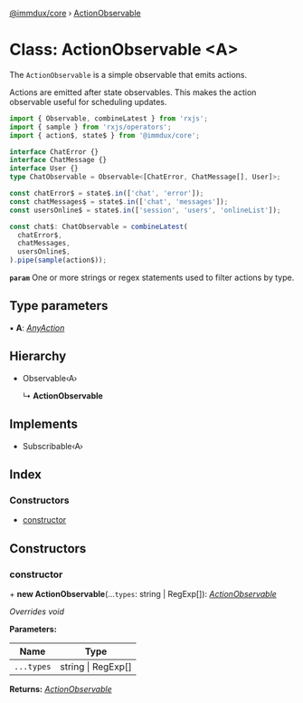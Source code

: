 [@immdux/core](../README.md) › [ActionObservable](actionobservable.md)

# Class: ActionObservable <**A**>

The `ActionObservable` is a simple observable that emits actions.

Actions are emitted after state observables. This makes the
action observable useful for scheduling updates.

```ts
import { Observable, combineLatest } from 'rxjs';
import { sample } from 'rxjs/operators';
import { action$, state$ } from '@immdux/core';

interface ChatError {}
interface ChatMessage {}
interface User {}
type ChatObservable = Observable<[ChatError, ChatMessage[], User]>;

const chatError$ = state$.in(['chat', 'error']);
const chatMessages$ = state$.in(['chat', 'messages']);
const usersOnline$ = state$.in(['session', 'users', 'onlineList']);

const chat$: ChatObservable = combineLatest(
  chatError$,
  chatMessages,
  usersOnline$,
).pipe(sample(action$));
```

**`param`** 
One or more strings or regex statements used to filter actions by type.

## Type parameters

▪ **A**: *[AnyAction](../interfaces/anyaction.md)*

## Hierarchy

* Observable‹A›

  ↳ **ActionObservable**

## Implements

* Subscribable‹A›

## Index

### Constructors

* [constructor](actionobservable.md#constructor)

## Constructors

### <a id="constructor" name="constructor"></a>  constructor

\+ **new ActionObservable**(...`types`: string | RegExp[]): *[ActionObservable](actionobservable.md)*

*Overrides void*

**Parameters:**

Name | Type |
------ | ------ |
`...types` | string &#124; RegExp[] |

**Returns:** *[ActionObservable](actionobservable.md)*
